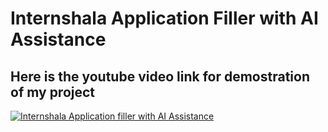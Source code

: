 # Internshala Application Filler with AI Assistance

## Here is the youtube video link for demostration of my project
[![Internshala Application filler with AI Assistance](https://img.youtube.com/vi/8zhxo5tolf8)](https://www.youtube.com/watch?v=8zhxo5tolf8)

